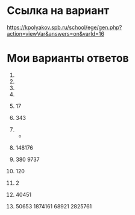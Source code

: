 # Ссылка на вариант
https://kpolyakov.spb.ru/school/ege/gen.php?action=viewVar&answers=on&varId=16

# Мои варианты ответов
1.
2.
3.
4.
5. 17
6. 343
15. -
16. 148176
17. 380 9737

22. 120
23. 2
24. 40451
25. 50653 1874161
    68921 2825761
